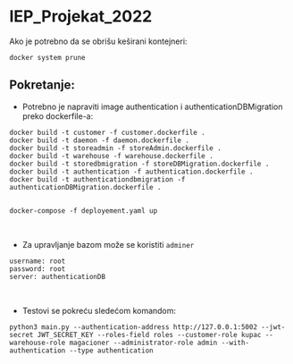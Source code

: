 # IEP_Projekat_2022

Ako je potrebno da se obrišu keširani kontejneri:
```
docker system prune
```

## Pokretanje:

- Potrebno je napraviti image authentication i authenticationDBMigration preko dockerfile-a:
```
docker build -t customer -f customer.dockerfile .
docker build -t daemon -f daemon.dockerfile .
docker build -t storeadmin -f storeAdmin.dockerfile .
docker build -t warehouse -f warehouse.dockerfile .
docker build -t storedbmigration -f storeDBMigration.dockerfile .
docker build -t authentication -f authentication.dockerfile .
docker build -t authenticationdbmigration -f authenticationDBMigration.dockerfile .


docker-compose -f deployement.yaml up
```
<br/>

- Za upravljanje bazom može se koristiti `adminer`
```
username: root
password: root
server: authenticationDB
```
<br/>

- Testovi se pokreću sledećom komandom:
```
python3 main.py --authentication-address http://127.0.0.1:5002 --jwt-secret JWT_SECRET_KEY --roles-field roles --customer-role kupac --warehouse-role magacioner --administrator-role admin --with-authentication --type authentication
```
